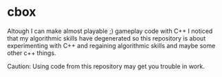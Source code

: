 # cbox
Altough I can make almost playable ;) gameplay code with C++ I noticed that my algorithmic skills have degenerated so this repository is about experimenting with C++ and regaining algorithmic skills and maybe some other c++ things.

Caution:
Using code from this repository may get you trouble in work.